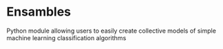 # Ensambles
Python module allowing users to easily create collective models of simple machine learning classification algorithms
